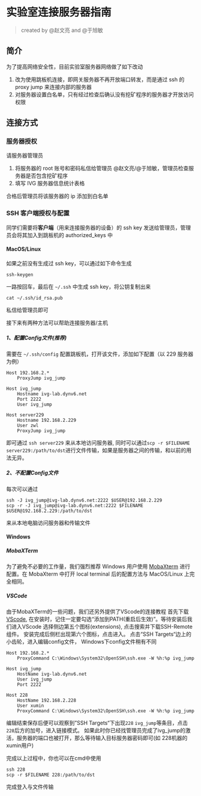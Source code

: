 # 实验室连接服务器指南

> created by @赵文亮 and @于旭敏

## 简介

为了提高网络安全性，目前实验室服务器网络做了如下改动

1. 改为使用跳板机连接，即网关服务器不再开放端口转发，而是通过 ssh 的 proxy jump 来连接内部的服务器
2. 对服务器设置白名单，只有经过检查后确认没有挖矿程序的服务器才开放访问权限

## 连接方式

### 服务器授权

请服务器管理员
1. 将服务器的 root 账号和密码私信给管理员 @赵文亮/@于旭敏，管理员检查服务器是否包含挖矿程序
2. 填写 IVG 服务器信息统计表格

合格后管理员将该服务器的 ip 添加到白名单

### SSH 客户端授权与配置

同学们需要将**客户端**（用来连接服务器的设备）的 ssh key 发送给管理员，管理员会将其加入到跳板机的 authorized_keys 中

#### MacOS/Linux

如果之前没有生成过 ssh key，可以通过如下命令生成

```
ssh-keygen
```

一路按回车，最后在 `~/.ssh` 中生成 ssh key，将公钥复制出来

```
cat ~/.ssh/id_rsa.pub
```

私信给管理员即可


接下来有两种方法可以帮助连接服务器/主机
##### 1、配置Config文件(推荐)

需要在 `~/.ssh/config` 配置跳板机，打开该文件，添加如下配置（以 229 服务器为例）

```
Host 192.168.2.* 
    ProxyJump ivg_jump

Host ivg_jump
    Hostname ivg-lab.dynv6.net
    Port 2222
    User ivg_jump

Host server229
    Hostname 192.168.2.229
    User zwl
    ProxyJump ivg_jump
```

即可通过 `ssh server229` 来从本地访问服务器, 同时可以通过`scp -r $FILENAME server229:/path/to/dst`进行文件传输，如果是服务器之间的传输，和以前的用法无异。

##### 2、不配置Config文件
每次可以通过
```
ssh -J ivg_jump@ivg-lab.dynv6.net:2222 $USER@192.168.2.229
scp -r -J ivg_jump@ivg-lab.dynv6.net:2222 $FILENAME $USER@192.168.2.229:/path/to/dst
```
来从本地电脑访问服务器和传输文件


#### Windows

##### MobaXTerm
为了避免不必要的工作量，我们强烈推荐 Windows 用户使用 [MobaXterm](https://mobaxterm.mobatek.net/) 进行配置。在 MobaXterm 中打开 local terminal 后的配置方法与 MacOS/Linux 上完全相同。

##### VSCode
由于MobaXTerm的一些问题，我们还另外提供了VScode的连接教程
首先下载[VScode](https://code.visualstudio.com/), 在安装时，记住一定要勾选“添加到PATH(重启后生效)”。等待安装后我们进入VScode
选择侧边第五个图标(extensions), 点击搜索并下载SSH-Remote组件。
安装完成后侧栏出现第六个图标，点击进入。
点击“SSH Targets“边上的小齿轮，进入编辑config文件， Windows下config文件稍有不同
```
Host 192.168.2.*
    ProxyCommand C:\Windows\System32\OpenSSH\ssh.exe -W %h:%p ivg_jump

Host ivg_jump
    HostName ivg-lab.dynv6.net
    User ivg_jump
    Port 2222
    
Host 228
    HostName 192.168.2.228
    User xumin
    ProxyCommand C:\Windows\System32\OpenSSH\ssh.exe -W %h:%p ivg_jump
```
编辑结束保存后便可以观察到”SSH Targets“下出现`228` `ivg_jump`等条目，点击`228`后方的加号，进入链接模式。
如果此时你已经找管理员完成了ivg_jump的激活，服务器的端口也被打开，那么等待输入目标服务器密码即可(如 228机器的 xumin用户)

完成以上过程中，你也可以在cmd中使用
```
ssh 228
scp -r $FILENAME 228:/path/to/dst

```
完成登入与文件传输

